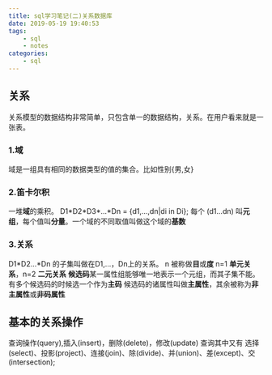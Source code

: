 ```yaml
---
title: sql学习笔记(二)关系数据库
date: 2019-05-19 19:40:53
tags:
    - sql
    - notes
categories:
    - sql
---
```

## 关系
关系模型的数据结构非常简单，只包含单一的数据结构，关系。在用户看来就是一张表。
### 1.域
域是一组具有相同的数据类型的值的集合。比如性别{男,女}
### 2.笛卡尔积
一堆**域**的乘积。
D1\*D2\*D3\*...\*Dn = {d1,...,dn|di in Di};
每个 (d1...dn) 叫**元组**，每个值叫**分量**。一个域的不同取值叫做这个域的**基数**
### 3.关系
D1\*D2\...\*Dn 的子集叫做在D1,...，Dn上的关系。
n 被称做**目**或**度**
n=1 **单元关系**，n=2 **二元关系**
**候选码**某一属性组能够唯一地表示一个元组，而其子集不能。有多个候选码的时候选一个作为**主码**
候选码的诸属性叫做**主属性**，其余被称为**非主属性**或**非码属性**
## 基本的关系操作
查询操作(query),插入(insert)，删除(delete)，修改(update)
查询其中又有 选择(select)、投影(project)、连接(join)、除(divide)、并(union)、差(except)、交(intersection);
